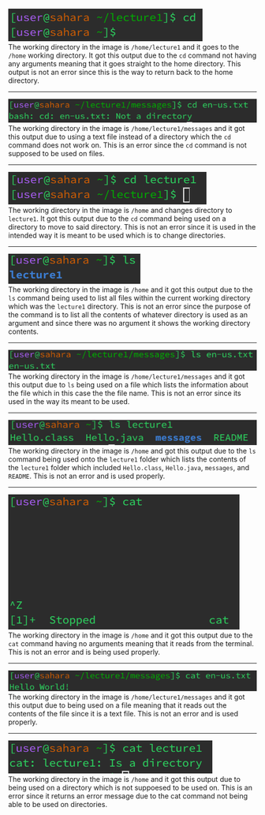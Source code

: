 ![image](https://github.com/l9flores/cse15l-lab-reports/blob/main/cdNoArgs.png) <br>
The working directory in the image is `/home/lecture1` and it goes to the `/home` working directory. It got this output due to the `cd` command not having any arguments meaning that it goes straight to the home directory. This output is not an error since this is the way to return back to the home directory. 

---

![image](https://github.com/l9flores/cse15l-lab-reports/blob/main/cdFile.png)<br>
The working directory in the image is `/home/lecture1/messages` and it got this output due to using a text file instead of a directory which the `cd` command does not work on. This is an error since the `cd` command is not supposed to be used on files.<br>

---

![image](https://github.com/l9flores/cse15l-lab-reports/blob/main/cdDirectory.png)<br>
The working directory in the image is `/home` and changes directory to `lecture1`. It got this output due to the `cd` command being used on a directory to move to said directory. This is not an error since it is used in the intended way it is meant to be used which is to change directories.<br>

---

![image](https://github.com/l9flores/cse15l-lab-reports/blob/main/lsNoArgs.png)<br>
The working directory in the image is `/home` and it got this output due to the `ls` command being used to list all files within the current working directory which was the `lecture1` directory. This is not an error since the purpose of the command is to list all the contents of whatever directory is used as an argument and since there was no argument it shows the working directory contents.<br>

---

![image](https://github.com/l9flores/cse15l-lab-reports/blob/main/lsFile.png)<br>
The working directory in the image is `/home/lecture1/messages` and it got this output due to `ls` being used on a file which lists the information about the file which in this case the the file name. This is not an error since its used in the way its meant to be used.<br>

---

![image](https://github.com/l9flores/cse15l-lab-reports/blob/main/lsDirectory.png)<br>
The working directory in the image is `/home` and got this output due to the `ls` command being used onto the `lecture1` folder which lists the contents of the `lecture1` folder which included `Hello.class`, `Hello.java`, `messages`, and `README`. This is not an error and is used properly.<br>

---

![image](https://github.com/l9flores/cse15l-lab-reports/blob/main/catNoArgs.png)<br>
The working directory in the image is `/home` and it got this output due to the `cat` command having no arguments meaning that it reads from the terminal. This is not an error and is being used properly. <br>

---

![image](https://github.com/l9flores/cse15l-lab-reports/blob/main/catFile.png)<br>
The working directory in the image is `/home/lecture1/messages` and it got this output due to being used on a file meaning that it reads out the contents of the file since it is a text file. This is not an error and is used properly. <br>

---

![image](https://github.com/l9flores/cse15l-lab-reports/blob/main/catDirectory.png)<br>
The working directory in the image is `/home` and it got this output due to being used on a directory which is not suppoesed to be used on. This is an error since it returns an error message due to the cat command not being able to be used on directories.
